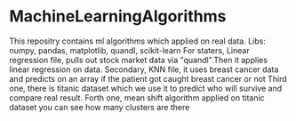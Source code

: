# MachineLearningAlgorithms
This repositry contains ml algorithms which applied on real data.
Libs: numpy, pandas, matplotlib, quandl, scikit-learn
For staters, Linear regression file, pulls out  stock market data via "quandl".Then it applies linear regression on data.
Secondary, KNN file, it uses breast cancer data and predicts on an array if the patient got caught breast cancer or not
Third one, there is titanic dataset which we use it to predict who will survive and compare real result.
Forth one, mean shift algorithm applied on titanic dataset you can see how many clusters are there
